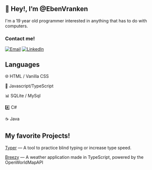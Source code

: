 ## 👋 Hey!, I’m @EbenVranken

I'm a 19 year old programmer interested in anything that has to do
with computers. 

### Contact me!
[![Email](https://img.shields.io/badge/-Gmail-000?logo=gmail)](
d15gu15s@protonmail.com)
[![LinkedIn](https://img.shields.io/badge/LinkedIn-000?logo=linkedin)](https://www.linkedin.com/in/eben-vranken-66b053224/)

## Languages
🌐 HTML / Vanilla CSS

📜 Javascript/TypeScript

📊 SQLite / MySql

#️⃣ C#

☕ Java

## My favorite Projects!
[Typer](https://eben-vranken.github.io/typer/) — A tool to practice blind typing or increase type speed.

[Breezy](https://eben-vranken.github.io/breezy/) — A weather application made in TypeScript, powered by the OpenWorldMapAPI

